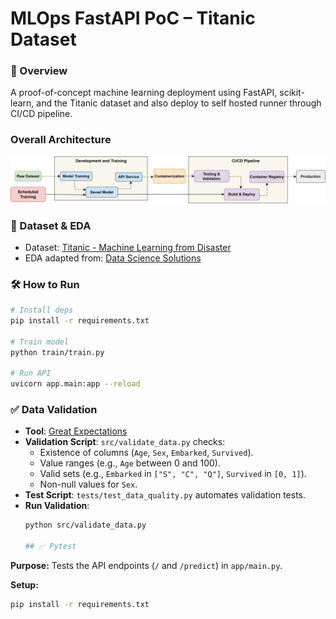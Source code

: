 # MLOps FastAPI PoC – Titanic Dataset

### 📌 Overview

A proof-of-concept machine learning deployment using FastAPI, scikit-learn, and the Titanic dataset and also deploy to self hosted runner through CI/CD pipeline.

### Overall Architecture

![Model Architecture](images/main.drawio.svg) 

### 🧪 Dataset & EDA

- Dataset: [Titanic - Machine Learning from Disaster](https://www.kaggle.com/c/titanic/data)
- EDA adapted from: [Data Science Solutions](https://www.kaggle.com/code/startupsci/titanic-data-science-solutions)

### 🛠 How to Run

```bash
# Install deps
pip install -r requirements.txt

# Train model
python train/train.py

# Run API
uvicorn app.main:app --reload
```
### ✅ Data Validation

- **Tool**: [Great Expectations](https://greatexpectations.io/)
- **Validation Script**: `src/validate_data.py` checks:
  - Existence of columns (`Age`, `Sex`, `Embarked`, `Survived`).
  - Value ranges (e.g., `Age` between 0 and 100).
  - Valid sets (e.g., `Embarked` in `["S", "C", "Q"]`, `Survived` in `[0, 1]`).
  - Non-null values for `Sex`.
- **Test Script**: `tests/test_data_quality.py` automates validation tests.
- **Run Validation**:
  ```bash
  python src/validate_data.py

  ## ✅ Pytest
**Purpose:** Tests the API endpoints (`/` and `/predict`) in `app/main.py`.

**Setup:**
```bash
pip install -r requirements.txt
